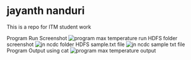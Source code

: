 # jayanth nanduri

This is a repo for ITM student work

Program Run Screenshot
![program max temperature run](https://user-images.githubusercontent.com/26098043/30517634-66324aea-9b2b-11e7-8443-ade4865bb001.png)
HDFS folder screenshot
![jn ncdc folder](https://user-images.githubusercontent.com/26098043/30517629-566270e0-9b2b-11e7-92fa-45325cf1a1b9.png)
HDFS sample.txt file
![jn ncdc sample txt file](https://user-images.githubusercontent.com/26098043/30517631-5e231f14-9b2b-11e7-9d03-b92afabb1ddb.png)
Program Output using cat 
![program max temperature output](https://user-images.githubusercontent.com/26098043/30517633-6378b348-9b2b-11e7-9533-53e1b16f4415.png)
